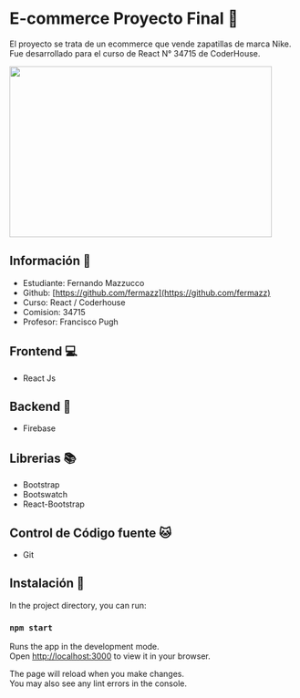 # E-commerce Proyecto Final :eyes:

El proyecto se trata de un ecommerce que vende zapatillas de marca Nike.
Fue desarrollado para el curso de React N° 34715 de CoderHouse.

<p aling="center">
<img width="460" height="300" src="public/video/gif.gif">
</p>

## Información :ledger:

- Estudiante: Fernando Mazzucco
- Github: [https://github.com/fermazz](https://github.com/fermazz)
- Curso: React / Coderhouse
- Comision: 34715
- Profesor: Francisco Pugh

## Frontend :computer:

- React Js

## Backend :floppy_disk:

- Firebase

## Librerias :books:

- Bootstrap
- Bootswatch
- React-Bootstrap

## Control de Código fuente :cat:

- Git

## Instalación :wrench:

In the project directory, you can run:

### `npm start`

Runs the app in the development mode.\
Open [http://localhost:3000](http://localhost:3000) to view it in your browser.

The page will reload when you make changes.\
You may also see any lint errors in the console.


